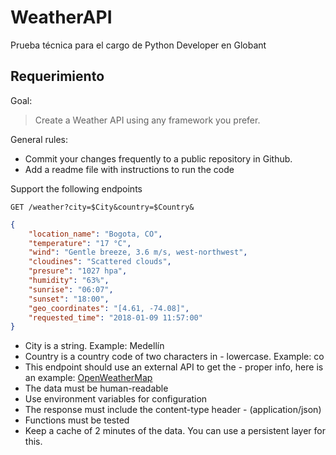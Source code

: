 # WeatherAPI

Prueba técnica para el cargo de Python Developer en Globant

## Requerimiento

Goal:
>Create a Weather API using any framework you prefer.

General rules:
- Commit your changes frequently to a public repository in Github.
- Add a readme file with instructions to run the code

Support the following endpoints

```http
GET /weather?city=$City&country=$Country&
```
```json
{
    "location_name": "Bogota, CO",
    "temperature": "17 °C",
    "wind": "Gentle breeze, 3.6 m/s, west-northwest",
    "cloudines": "Scattered clouds",
    "presure": "1027 hpa",
    "humidity": "63%",
    "sunrise": "06:07",
    "sunset": "18:00",
    "geo_coordinates": "[4.61, -74.08]",
    "requested_time": "2018-01-09 11:57:00"
}
```

- City is a string. Example: Medellín
- Country is a country code of two characters in - lowercase. Example: co
- This endpoint should use an external API to get the - proper info, here is an example: [OpenWeatherMap](http://api.openweathermap.org/data/2.5/weather?q=Bogota,co&appid=1508a9a4840a5574c822d70ca2132032)
- The data must be human-readable
- Use environment variables for configuration
- The response must include the content-type header - (application/json)
- Functions must be tested
- Keep a cache of 2 minutes of the data. You can use a persistent layer for this.
